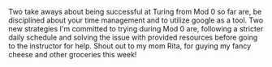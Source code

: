 Two take aways about being successful at Turing from Mod 0 so far are, be disciplined about your time management and to utilize google as a tool.
Two new strategies I'm committed to trying during Mod 0 are, following a stricter daily schedule and solving the issue with provided resources before going to the instructor for help.
Shout out to my mom Rita, for guying my fancy cheese and other groceries this week! 
